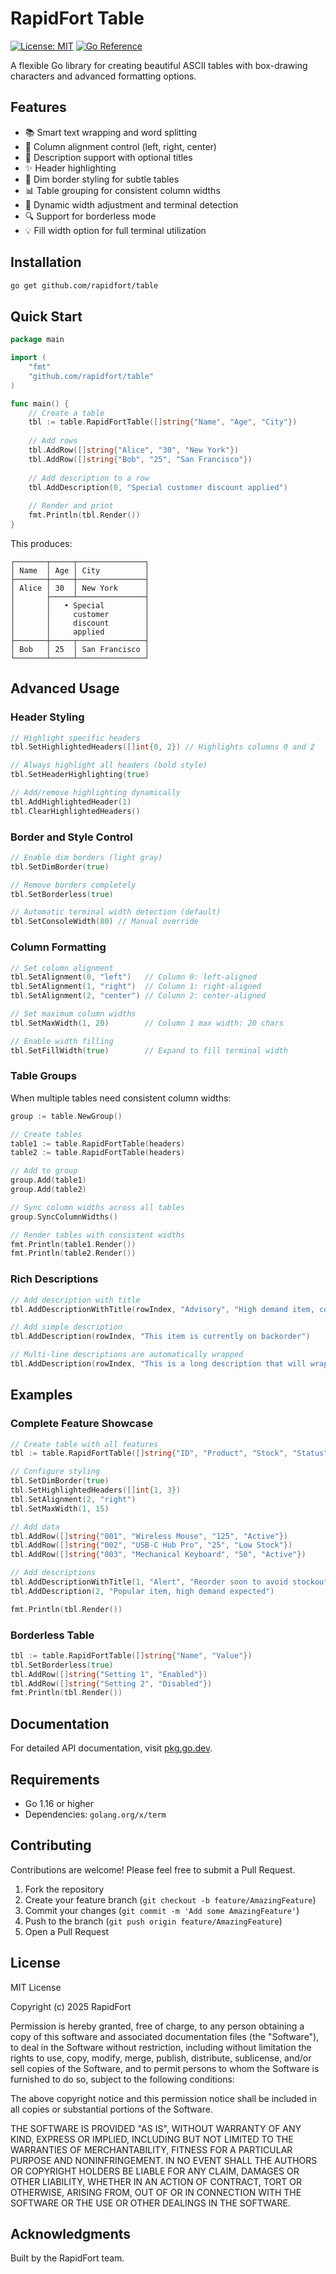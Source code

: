 # RapidFort Table

[![License: MIT](https://img.shields.io/badge/License-MIT-yellow.svg)](https://opensource.org/licenses/MIT)
[![Go Reference](https://pkg.go.dev/badge/github.com/rapidfort/table.svg)](https://pkg.go.dev/github.com/rapidfort/table)

A flexible Go library for creating beautiful ASCII tables with box-drawing characters and advanced formatting options.

## Features

- 📚 Smart text wrapping and word splitting
- 🔄 Column alignment control (left, right, center)
- 📝 Description support with optional titles
- ✨ Header highlighting
- 🎨 Dim border styling for subtle tables
- 📊 Table grouping for consistent column widths
- 📐 Dynamic width adjustment and terminal detection
- 🔍 Support for borderless mode
- 💡 Fill width option for full terminal utilization

## Installation

```bash
go get github.com/rapidfort/table
```

## Quick Start

```go
package main

import (
    "fmt"
    "github.com/rapidfort/table"
)

func main() {
    // Create a table
    tbl := table.RapidFortTable([]string{"Name", "Age", "City"})
    
    // Add rows
    tbl.AddRow([]string{"Alice", "30", "New York"})
    tbl.AddRow([]string{"Bob", "25", "San Francisco"})
    
    // Add description to a row
    tbl.AddDescription(0, "Special customer discount applied")
    
    // Render and print
    fmt.Println(tbl.Render())
}
```

This produces:
```
┌───────┬─────┬───────────────┐
│ Name  │ Age │ City          │
├───────┼─────┼───────────────┤
│ Alice │ 30  │ New York      │
│       ├─────┴───────────────┤
│       │   • Special         │
│       │     customer        │
│       │     discount        │
│       │     applied         │
├───────┼─────┬───────────────┤
│ Bob   │ 25  │ San Francisco │
└───────┴─────┴───────────────┘
```

## Advanced Usage

### Header Styling

```go
// Highlight specific headers
tbl.SetHighlightedHeaders([]int{0, 2}) // Highlights columns 0 and 2

// Always highlight all headers (bold style)
tbl.SetHeaderHighlighting(true)

// Add/remove highlighting dynamically
tbl.AddHighlightedHeader(1)
tbl.ClearHighlightedHeaders()
```

### Border and Style Control

```go
// Enable dim borders (light gray)
tbl.SetDimBorder(true)

// Remove borders completely
tbl.SetBorderless(true)

// Automatic terminal width detection (default)
tbl.SetConsoleWidth(80) // Manual override
```

### Column Formatting

```go
// Set column alignment
tbl.SetAlignment(0, "left")   // Column 0: left-aligned
tbl.SetAlignment(1, "right")  // Column 1: right-aligned
tbl.SetAlignment(2, "center") // Column 2: center-aligned

// Set maximum column widths
tbl.SetMaxWidth(1, 20)        // Column 1 max width: 20 chars

// Enable width filling
tbl.SetFillWidth(true)        // Expand to fill terminal width
```

### Table Groups

When multiple tables need consistent column widths:

```go
group := table.NewGroup()

// Create tables
table1 := table.RapidFortTable(headers)
table2 := table.RapidFortTable(headers)

// Add to group
group.Add(table1)
group.Add(table2)

// Sync column widths across all tables
group.SyncColumnWidths()

// Render tables with consistent widths
fmt.Println(table1.Render())
fmt.Println(table2.Render())
```

### Rich Descriptions

```go
// Add description with title
tbl.AddDescriptionWithTitle(rowIndex, "Advisory", "High demand item, consider restocking")

// Add simple description
tbl.AddDescription(rowIndex, "This item is currently on backorder")

// Multi-line descriptions are automatically wrapped
tbl.AddDescription(rowIndex, "This is a long description that will wrap across multiple lines based on the available space in the table")
```

## Examples

### Complete Feature Showcase

```go
// Create table with all features
tbl := table.RapidFortTable([]string{"ID", "Product", "Stock", "Status"})

// Configure styling
tbl.SetDimBorder(true)
tbl.SetHighlightedHeaders([]int{1, 3})
tbl.SetAlignment(2, "right")
tbl.SetMaxWidth(1, 15)

// Add data
tbl.AddRow([]string{"001", "Wireless Mouse", "125", "Active"})
tbl.AddRow([]string{"002", "USB-C Hub Pro", "25", "Low Stock"})
tbl.AddRow([]string{"003", "Mechanical Keyboard", "50", "Active"})

// Add descriptions
tbl.AddDescriptionWithTitle(1, "Alert", "Reorder soon to avoid stockout")
tbl.AddDescription(2, "Popular item, high demand expected")

fmt.Println(tbl.Render())
```

### Borderless Table

```go
tbl := table.RapidFortTable([]string{"Name", "Value"})
tbl.SetBorderless(true)
tbl.AddRow([]string{"Setting 1", "Enabled"})
tbl.AddRow([]string{"Setting 2", "Disabled"})
fmt.Println(tbl.Render())
```

## Documentation

For detailed API documentation, visit [pkg.go.dev](https://pkg.go.dev/github.com/rapidfort/table).

## Requirements

- Go 1.16 or higher
- Dependencies: `golang.org/x/term`

## Contributing

Contributions are welcome! Please feel free to submit a Pull Request.

1. Fork the repository
2. Create your feature branch (`git checkout -b feature/AmazingFeature`)
3. Commit your changes (`git commit -m 'Add some AmazingFeature'`)
4. Push to the branch (`git push origin feature/AmazingFeature`)
5. Open a Pull Request

## License

MIT License

Copyright (c) 2025 RapidFort

Permission is hereby granted, free of charge, to any person obtaining a copy
of this software and associated documentation files (the "Software"), to deal
in the Software without restriction, including without limitation the rights
to use, copy, modify, merge, publish, distribute, sublicense, and/or sell
copies of the Software, and to permit persons to whom the Software is
furnished to do so, subject to the following conditions:

The above copyright notice and this permission notice shall be included in all
copies or substantial portions of the Software.

THE SOFTWARE IS PROVIDED "AS IS", WITHOUT WARRANTY OF ANY KIND, EXPRESS OR
IMPLIED, INCLUDING BUT NOT LIMITED TO THE WARRANTIES OF MERCHANTABILITY,
FITNESS FOR A PARTICULAR PURPOSE AND NONINFRINGEMENT. IN NO EVENT SHALL THE
AUTHORS OR COPYRIGHT HOLDERS BE LIABLE FOR ANY CLAIM, DAMAGES OR OTHER
LIABILITY, WHETHER IN AN ACTION OF CONTRACT, TORT OR OTHERWISE, ARISING FROM,
OUT OF OR IN CONNECTION WITH THE SOFTWARE OR THE USE OR OTHER DEALINGS IN THE
SOFTWARE.

## Acknowledgments

Built by the RapidFort team.